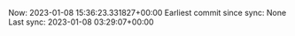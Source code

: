 Now: 2023-01-08 15:36:23.331827+00:00 Earliest commit since sync: None Last sync: 2023-01-08 03:29:07+00:00
